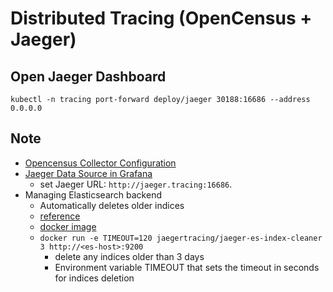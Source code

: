 # Distributed Tracing (OpenCensus + Jaeger)
## Open Jaeger Dashboard
```bash=
kubectl -n tracing port-forward deploy/jaeger 30188:16686 --address 0.0.0.0
```
## Note
- [Opencensus Collector Configuration](https://github.com/census-instrumentation/opencensus-service/blob/master/exporter/README.md)
- [Jaeger Data Source in Grafana](https://grafana.com/docs/grafana/latest/datasources/jaeger/)
    - set Jaeger URL: `http://jaeger.tracing:16686`.
- Managing Elasticsearch backend
    - Automatically deletes older indices
    - [reference](https://github.com/jaegertracing/jaeger/tree/master/plugin/storage/es)
    - [docker image](https://hub.docker.com/r/jaegertracing/jaeger-es-index-cleaner)
    - `docker run -e TIMEOUT=120 jaegertracing/jaeger-es-index-cleaner 3 http://<es-host>:9200`
        - delete any indices older than 3 days
        - Environment variable TIMEOUT that sets the timeout in seconds for indices deletion